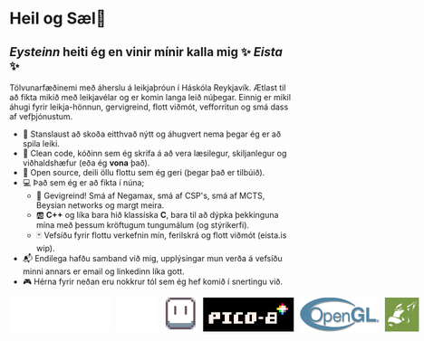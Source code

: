 # Heil og Sæl👋
## _**Eysteinn**_ heiti ég en vinir mínir kalla mig ✨ _**Eista**_ ✨
Tölvunarfæðinemi með áherslu á leikjaþróun í Háskóla Reykjavík. Ætlast til að fikta mikið með leikjavélar og er komin langa leið núþegar. Einnig er mikil áhugi fyrir leikja-hönnun, gervigreind, flott viðmót, vefforritun og smá dass af vefþjónustum.
* 📰 Stanslaust að skoða eitthvað nýtt og áhugvert nema þegar ég er að spila leiki.
* 🧹 Clean code, kóðinn sem ég skrifa á að vera læsilegur, skiljanlegur og viðhaldshæfur (eða ég **vona** það).
* 📂 Open source, deili öllu flottu sem ég geri (þegar það er tilbúið).
* 💻 Það sem ég er að fikta í núna;
  * 🤖 Gevigreind! Smá af Negamax, smá af CSP's, smá af MCTS, Beysian networks og margt meira.
  * 🆎 **C++** og líka bara hið klassíska **C**, bara til að dýpka þekkinguna mína með þessum kröftugum tungumálum (og stýrikerfi).
  * 🃏 Vefsíðu fyrir flottu verkefnin mín, ferilskrá og flott viðmót (eista.is  wip). 
* 📬 Endilega hafðu samband við mig, upplýsingar mun verða á vefsíðu minni annars er email og linkedinn líka gott.
* 🎮 Hérna fyrir neðan eru nokkrur tól sem ég hef komið í snertingu við.

<div style="display: flex; gap: 10px; width: 50%; justify-content: space-around; max-height: 100px; align-items: center;">
  <img style="height: 60px" src="imgs/Unity_Logo.png" />
  <img style="height: 60px" src="imgs/Unreal_Logo.png" />
  <img style="height: 60px" src="imgs/Aseprite_Logo.png" />
  <img style="height: 60px" src="imgs/Pico8_Logo.png" />
  <img style="height: 60px" src="imgs/OpenGL_Logo.png" />
  <img style="height: 60px" src="imgs/Ogre_Logo.png" />
  <img style="height: 60px" src="imgs/React_Logo.png" />
  <img style="height: 60px" src="imgs/DotNet_Logo.png" />
  <img style="height: 60px" src="imgs/Docker_Logo.png" />
</div>
